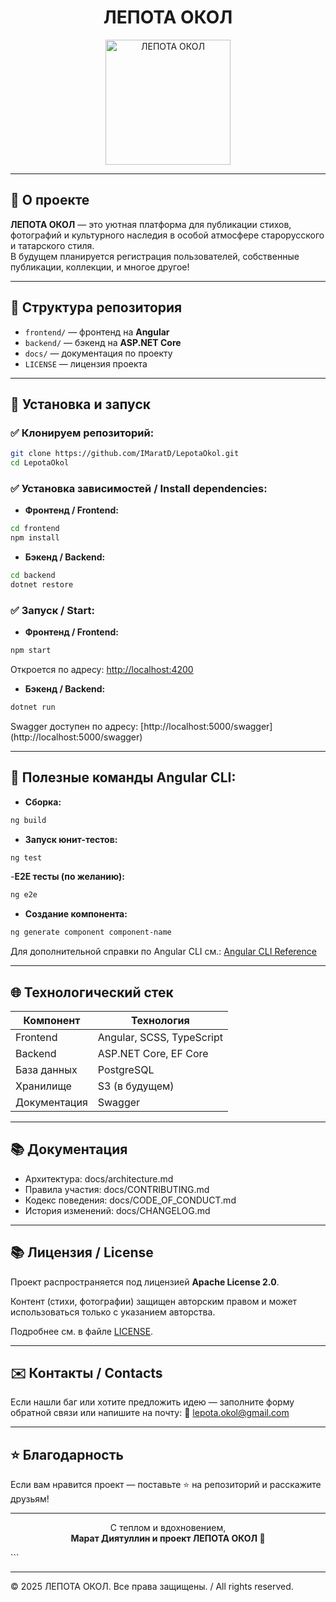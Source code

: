 <h1 align="center">ЛЕПОТА ОКОЛ</h1>
<p align="center">
  <img src="https://github.com/IMaratD/LepotaOkol/assets/your_logo_here.png" width="200" alt="ЛЕПОТА ОКОЛ">
</p>

---

## 📜 О проекте  
**ЛЕПОТА ОКОЛ** — это уютная платформа для публикации стихов, фотографий и культурного наследия в особой атмосфере старорусского и татарского стиля.  
В будущем планируется регистрация пользователей, собственные публикации, коллекции, и многое другое!  

---

## 📂 Структура репозитория  

- `frontend/` — фронтенд на **Angular**  
- `backend/` — бэкенд на **ASP.NET Core**  
- `docs/` — документация по проекту  
- `LICENSE` — лицензия проекта  

---

## 🚀 Установка и запуск  

### ✅ Клонируем репозиторий:
```bash
git clone https://github.com/IMaratD/LepotaOkol.git
cd LepotaOkol
```

### ✅ Установка зависимостей / Install dependencies:

- **Фронтенд / Frontend:**
```bash
cd frontend
npm install
```
- **Бэкенд / Backend:**
```bash
cd backend
dotnet restore
```

### ✅ Запуск / Start:
- **Фронтенд / Frontend:**
```bash
npm start
```
Откроется по адресу: [http://localhost:4200](http://localhost:4200)

- **Бэкенд / Backend:**
```bash
dotnet run
```
Swagger доступен по адресу: [http://localhost:5000/swagger] (http://localhost:5000/swagger)

---

## 🧩 Полезные команды Angular CLI:
- **Сборка:**
```bash
ng build
```
- **Запуск юнит-тестов:**
```bash
ng test
```
-**E2E тесты (по желанию):**
```bash
ng e2e
```
- **Создание компонента:**
```bash
ng generate component component-name
```
Для дополнительной справки по Angular CLI см.: [Angular CLI Reference](https://angular.dev/tools/cli)  

---

## 🌐 Технологический стек

| Компонент   | Технология                |
|-------------|---------------------------|
| Frontend    | Angular, SCSS, TypeScript |
| Backend     | ASP.NET Core, EF Core     |
| База данных | PostgreSQL                |
| Хранилище   | S3 (в будущем)            |
| Документация| Swagger                   |

---

## 📚 Документация
- Архитектура: docs/architecture.md
- Правила участия: docs/CONTRIBUTING.md
- Кодекс поведения: docs/CODE_OF_CONDUCT.md
- История изменений: docs/CHANGELOG.md

---

## 📚 Лицензия / License
Проект распространяется под лицензией **Apache License 2.0**.  

Контент (стихи, фотографии) защищен авторским правом и может использоваться только с указанием авторства.  

Подробнее см. в файле [LICENSE](LICENSE).  

---

## ✉️ Контакты / Contacts
Если нашли баг или хотите предложить идею — заполните форму обратной связи или напишите на почту:
📧 lepota.okol@gmail.com

---

## ⭐ Благодарность
Если вам нравится проект — поставьте ⭐ на репозиторий и расскажите друзьям!

---

<p align="center"> С теплом и вдохновением, <br> <b>Марат Диятуллин и проект ЛЕПОТА ОКОЛ 🌿</b> </p> ```

---

© 2025 ЛЕПОТА ОКОЛ. Все права защищены. / All rights reserved.
